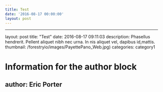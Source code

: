 ```yaml
---
title: Test
date: '2016-08-17 00:00:00'
layout: post
---
```

---
layout: post
title:  "Test"
date:   2016-08-17 09:11:03
description: Phasellus hendrerit. Pellent aliquet nibh nec urna. In nis aliquet vel, dapibus id,mattis.
thumbnail: /forestryio/images/PayettePano_Web.jpg)
categories: category1

# Information for the author block
author: Eric Porter
---